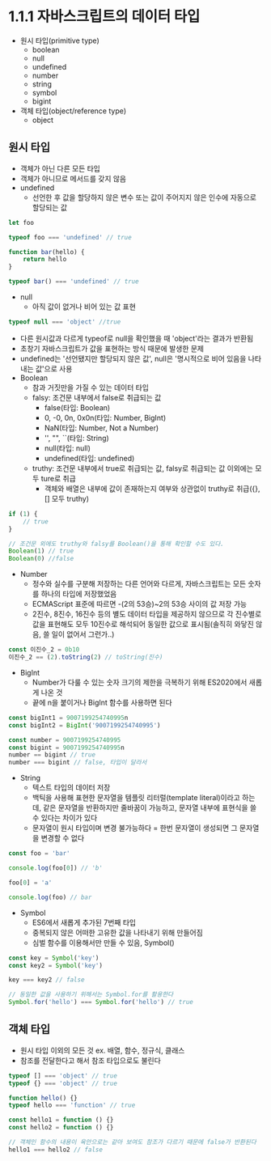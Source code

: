 # 1.1.1 자바스크립트의 데이터 타입
- 원시 타입(primitive type)
	- boolean
	- null
	- undefined
	- number
	- string
	- symbol
	- bigint
- 객체 타입(object/reference type)
	- object

## 원시 타입
- 객체가 아닌 다른 모든 타입
- 객체가 아니므로 메서드를 갖지 않음
- undefined
	- 선언한 후 값을 할당하지 않은 변수 또는 값이 주어지지 않은 인수에 자동으로 할당되는 값
```js
let foo

typeof foo === 'undefined' // true

function bar(hello) {
	return hello
}

typeof bar() === 'undefined' // true
```
- null
	- 아직 값이 없거나 비어 있는 값 표현
```js
typeof null === 'object' //true
```
- 다른 원시값과 다르게 typeof로 null을 확인했을 때 'object'라는 결과가 반환됨
- 초창기 자바스크립트가 값을 표현하는 방식 때문에 발생한 문제
- undefined는 '선언됐지만 할당되지 않은 값', null은 '명시적으로 비어 있음을 나타내는 값'으로 사용
- Boolean
	- 참과 거짓만을 가질 수 있는 데이터 타입
	- falsy: 조건문 내부에서 false로 취급되는 값
		- false(타입: Boolean)
		- 0, -0, 0n, 0x0n(타입: Number, BigInt)
		- NaN(타입: Number, Not a Number)
		- '', "", \`\`(타입: String)
		- null(타입: null)
		- undefined(타입: undefined)
	- truthy: 조건문 내부에서 true로 취급되는 값, falsy로 취급되는 값 이외에는 모두 ture로 취급
		- 객체와 배열은 내부에 값이 존재하는지 여부와 상관없이 truthy로 취급({}, [] 모두 truthy)
```js
if (1) {
	// true
}

// 조건문 외에도 truthy와 falsy를 Boolean()을 통해 확인할 수도 있다.
Boolean(1) // true
Boolean(0) //false
```
- Number
	- 정수와 실수를 구분해 저장하는 다른 언어와 다르게, 자바스크립트는 모든 숫자를 하나의 타입에 저장했었음
	- ECMAScript 표준에 따르면 -(2의 53승)~2의 53승 사이의 값 저장 가능
	- 2진수, 8진수, 16진수 등의 별도 데이터 타입을 제공하지 않으므로 각 진수별로 값을 표현해도 모두 10진수로 해석되어 동일한 값으로 표시됨(솔직히 와닿진 않음, 쓸 일이 없어서 그런가..)
```js
const 이진수_2 = 0b10
이진수_2 == (2).toString(2) // toString(진수)
```
- BigInt
	- Number가 다룰 수 있는 숫자 크기의 제한을 극복하기 위해 ES2020에서 새롭게 나온 것
	- 끝에 n을 붙이거나 BigInt 함수를 사용하면 된다
```js
const bigInt1 = 9007199254740995n
const bigInt2 = BigInt('9007199254740995')

const number = 9007199254740995
const bigint = 9007199254740995n
number == bigint // true
number === bigint // false, 타입이 달라서
```
- String
	- 텍스트 타입의 데이터 저장
	- 백틱을 사용해 표현한 문자열을 템플릿 리터럴(template literal)이라고 하는데, 같은 문자열을 반환하지만 줄바꿈이 가능하고, 문자열 내부에 표현식을 쓸 수 있다는 차이가 있다
	- 문자열이 원시 타입이며 변경 불가능하다 = 한번 문자열이 생성되면 그 문자열을 변경할 수 없다
```js
const foo = 'bar'

console.log(foo[0]) // 'b'

foo[0] = 'a'

console.log(foo) // bar
```
- Symbol
	- ES6에서 새롭게 추가된 7번째 타입
	- 중복되지 않은 어떠한 고유한 값을 나타내기 위해 만들어짐
	- 심벌 함수를 이용해서만 만들 수 있음, Symbol()
```js
const key = Symbol('key')
const key2 = Symbol('key')

key === key2 // false

// 동일한 값을 사용하기 위해서는 Symbol.for를 활용한다
Symbol.for('hello') === Symbol.for('hello') // true
```

## 객체 타입
- 원시 타입 이외의 모든 것 ex. 배열, 함수, 정규식, 클래스
- 참조를 전달한다고 해서 참조 타입으로도 불린다
```js
typeof [] === 'object' // true
typeof {} === 'object' // true

function hello() {}
typeof hello === 'function' // true

const hello1 = function () {}
const hello2 = function () {}

// 객체인 함수의 내용이 육안으로는 같아 보여도 참조가 다르기 때문에 false가 반환된다
hello1 === hello2 // false
```
